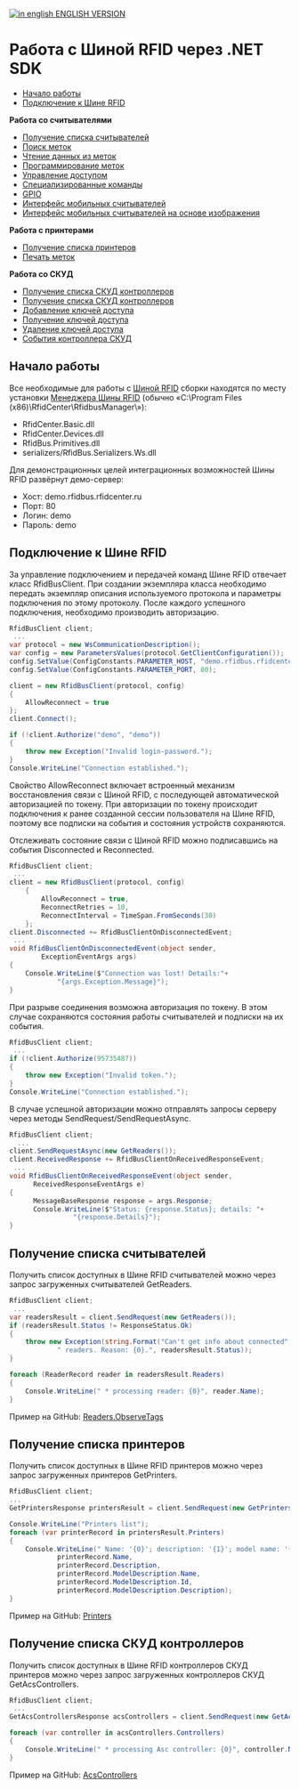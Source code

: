 [![in english](http://rfidcenter.ru/img/flag-uk.svg) ENGLISH VERSION](README_EN.md)

Работа с Шиной RFID через .NET SDK
==========================================

* [Начало работы](#GetStarted)
* [Подключение к Шине RFID](#Connect)

**Работа со считывателями**

* [Получение списка считывателей](#GetReaders)
* [Поиск меток](Readers.ObserveTags/README.md)
* [Чтение данных из меток](Readers.Read/README.md)
* [Программирование меток](Readers.Write/README.md)
* [Управление доступом](Readers.Access/README.md)
* [Специализированные команды](Readers.SpecialCommands/README.md)
* [GPIO](Readers.Gpio/README.md)
* [Интерфейс мобильных считывателей](Readers.MobileReadersInterface)
* [Интерфейс мобильных считывателей на основе изображения](Readers.MobileReadersRasterInterface)

**Работа с принтерами**

* [Получение списка принтеров](#GetPrinters)
* [Печать меток](Printers/README.md)

**Работа со СКУД**
* [Получение списка СКУД контроллеров](#GetAcs)
* [Получение списка СКУД контроллеров](AcsControllers/README.md#GetAcsControllers)
* [Добавление ключей доступа](AcsControllers/README.md#AddAllowedKeys)
* [Получение ключей доступа](AcsControllers/README.md#GetAllowedKeys)
* [Удаление ключей доступа](AcsControllers/README.md#RemoveAllowedKeys)
* [События контроллера СКУД](AcsControllers/README.md#Events)

<a name="GetStarted"></a>Начало работы
-------------

Все необходимые для работы с [Шиной RFID](http://rfidcenter.ru/product/rfidbus) сборки находятся по месту установки [Менеджера Шины RFID](http://rfidcenter.ru/files/RfidBusManagerSetup.exe)
(обычно «С:\Program Files (x86)\RfidCenter\RfidbusManager\»):
* RfidCenter.Basic.dll
* RfidCenter.Devices.dll
* RfidBus.Primitives.dll
* serializers/RfidBus.Serializers.Ws.dll

Для демонстрационных целей интеграционных возможностей Шины RFID развёрнут демо-сервер:
* Хост: demo.rfidbus.rfidcenter.ru
* Порт: 80
* Логин: demo
* Пароль: demo


<a name="Connect"></a>
Подключение к Шине RFID
-----------------------

За управление подключением и передачей команд Шине RFID отвечает класс RfidBusClient.
При создании экземпляра класса необходимо передать экземпляр описания используемого
протокола и параметры подключения по этому протоколу. После каждого успешного
подключения, необходимо производить авторизацию.

```cs
RfidBusClient client;
 ...
var protocol = new WsCommunicationDescription();
var config = new ParametersValues(protocol.GetClientConfiguration());
config.SetValue(ConfigConstants.PARAMETER_HOST, "demo.rfidbus.rfidcenter.ru");
config.SetValue(ConfigConstants.PARAMETER_PORT, 80);

client = new RfidBusClient(protocol, config)
{
    AllowReconnect = true
};
client.Connect();

if (!client.Authorize("demo", "demo"))
{
    throw new Exception("Invalid login-password.");
}
Console.WriteLine("Connection established.");
```

Свойство AllowReconnect включает встроенный механизм восстановления связи с Шиной RFID,
с последующей автоматической авторизацией по токену. При авторизации по токену происходит
подключения к ранее созданной сессии пользователя на Шине RFID, поэтому все подписки на
события и состояния устройств сохраняются.

Отслеживать состояние связи с Шиной RFID можно подписавшись на события Disconnected и Reconnected.

```cs
RfidBusClient client;
 ...
client = new RfidBusClient(protocol, config)
    {
        AllowReconnect = true,
        ReconnectRetries = 10,
        ReconnectInterval = TimeSpan.FromSeconds(30)
    };
client.Disconnected += RfidBusClientOnDisconnectedEvent;
 ...
void RfidBusClientOnDisconnectedEvent(object sender,
        ExceptionEventArgs args)
{
    Console.WriteLine($"Connection was lost! Details:"+
            "{args.Exception.Message}");
}
```

При разрыве соединения возможна авторизация по токену. В этом случае сохраняются состояния работы считывателей и подписки на их события.

```cs
RfidBusClient client;
 ...
if (!client.Authorize(95735487))
{
    throw new Exception("Invalid token.");
}
Console.WriteLine("Connection established.");
```

В случае успешной авторизации можно отправлять запросы серверу через методы SendRequest/SendRequestAsync.

```cs
RfidBusClient client;
  ...
client.SendRequestAsync(new GetReaders());
client.ReceivedResponse += RfidBusClientOnReceivedResponseEvent;
 ...
void RfidBusClientOnReceivedResponseEvent(object sender,
      ReceivedResponseEventArgs e)
{
      MessageBaseResponse response = args.Response;
      Console.WriteLine($"Status: {response.Status}; details: "+
                "{response.Details}");
}
```

<a name="GetReaders"></a>
Получение списка считывателей
-----------------------
Получить список доступных в Шине RFID считывателей можно через запрос загруженных считывателей GetReaders.

```cs
RfidBusClient client;
 ...
var readersResult = client.SendRequest(new GetReaders());
if (readersResult.Status != ResponseStatus.Ok)
{
    throw new Exception(string.Format("Can't get info about connected" +
            " readers. Reason: {0}.", readersResult.Status));
}

foreach (ReaderRecord reader in readersResult.Readers)
{
    Console.WriteLine(" * processing reader: {0}", reader.Name);
}
```

Пример на GitHub: [Readers.ObserveTags](Readers.ObserveTags)


<a name="GetPrinters"></a>
Получение списка принтеров
-----------------------

Получить список доступных в Шине RFID принтеров можно через запрос загруженных принтеров GetPrinters.

```cs
RfidBusClient client;
...
GetPrintersResponse printersResult = client.SendRequest(new GetPrinters());

Console.WriteLine("Printers list");
foreach (var printerRecord in printersResult.Printers)
{
    Console.WriteLine(" Name: '{0}'; description: '{1}'; model name: '{2}'; model Id: {3}; model description: '{4}'",
            printerRecord.Name,
            printerRecord.Description,
            printerRecord.ModelDescription.Name,
            printerRecord.ModelDescription.Id,
            printerRecord.ModelDescription.Description);
}
```

Пример на GitHub: [Printers](Printers)


<a name="GetAcs"></a>
Получение списка СКУД контроллеров
-----------------------

Получить список доступных в Шине RFID контроллеров СКУД принтеров можно через запрос загруженных контроллеров СКУД GetAcsControllers.

```cs
RfidBusClient client;
 ...
GetAcsControllersResponse acsControllers = client.SendRequest(new GetAcsControllers());

foreach (var controller in acsControllers.Controllers)
{
    Console.WriteLine(" * processing Asc controller: {0}", controller.Name);
}
```

Пример на GitHub: [AcsControllers](AcsControllers)